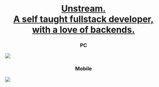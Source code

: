 <h1 align=center><a href="https://github.com/wont-stream/wont-stream/pull/2">Unstream.<br>A self taught fullstack developer, with a love of backends.</a></h1>
<p align="center">
  <h3 align=center>PC</h3>
<img src="https://raw.githubusercontent.com/wont-stream/wont-stream/main/lighthouse_results/website/desktop/pagespeed.svg"/>
  <h3 align=center>Mobile</h3>
<img src="https://raw.githubusercontent.com/wont-stream/wont-stream/main/lighthouse_results/website/mobile/pagespeed.svg"/>
</p>
